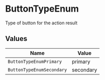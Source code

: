 # ButtonTypeEnum

Type of button for the action result


## Values

| Name                      | Value                     |
| ------------------------- | ------------------------- |
| `ButtonTypeEnumPrimary`   | primary                   |
| `ButtonTypeEnumSecondary` | secondary                 |